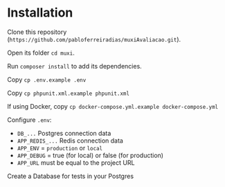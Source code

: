 # Installation

Clone this repository (`https://github.com/pabloferreiradias/muxiAvaliacao.git`).

Open its folder `cd muxi`.

Run `composer install` to add its dependencies.

Copy `cp .env.example .env`

Copy `cp phpunit.xml.example phpunit.xml`

If using Docker, copy `cp docker-compose.yml.example docker-compose.yml`

Configure `.env`:

* `DB_...` Postgres connection data
* `APP_REDIS_...` Redis connection data
* `APP_ENV` = `production` or `local`
* `APP_DEBUG` = true (for local) or false (for production)
* `APP_URL` must be equal to the project URL

Create a Database for tests in your Postgres